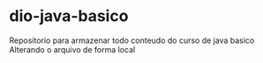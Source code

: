 # dio-java-basico
Repositorio para armazenar todo conteudo do curso de java basico
Alterando o arquivo de forma local